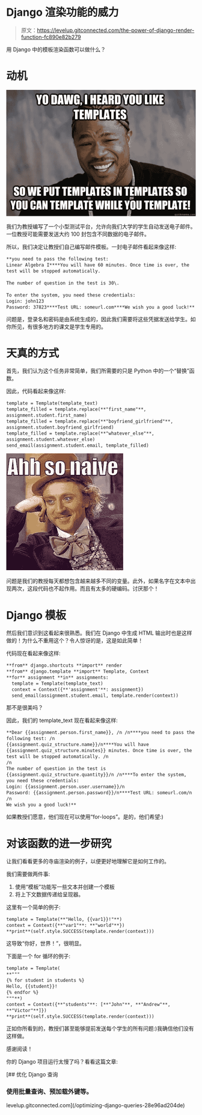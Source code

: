 # Django 渲染功能的威力

> 原文：<https://levelup.gitconnected.com/the-power-of-django-render-function-fc890e82b279>

用 Django 中的模板渲染函数可以做什么？

# 动机

![](img/d44e5592cdac6777db4082c527b4d069.png)

我们为教授编写了一个小型测试平台，允许向我们大学的学生自动发送电子邮件。一位教授可能需要发送大约 100 封包含不同数据的电子邮件。

所以，我们决定让教授们自己编写邮件模板。一封电子邮件看起来像这样:

```
**you need to pass the following test: 
Linear Algebra I****You will have 60 minutes. Once time is over, the test will be stopped automatically. 

The number of question in the test is 30\. 

To enter the system, you need these credentials:
Login: john123
Password: 37823****Test URL: someurl.com****We wish you a good luck!**
```

问题是，登录名和密码是由系统生成的，因此我们需要将这些凭据发送给学生。如你所见，有很多地方的课文是学生专用的。

# 天真的方式

首先，我们认为这个任务非常简单，我们所需要的只是 Python 中的一个“替换”函数。

因此，代码看起来像这样:

```
template = Template(template_text)
template_filled = template.replace(**"first_name"**, assignment.student.first_name)
template_filled = template.replace(**"boyfriend_girlfriend"**, assignment.student.boyfriend_girlfriend)
template_filled = template.replace(**"whatever_else"**, assignment.student.whatever_else)
send_email(assignment.student.email, template_filled)
```

![](img/218953c93de8188d1a433fd2c252f991.png)

问题是我们的教授每天都想包含越来越多不同的变量。此外，如果名字在文本中出现两次，这段代码也不起作用。而且有太多的硬编码。讨厌那个！

# Django 模板

然后我们意识到这看起来很熟悉。我们在 Django 中生成 HTML 输出时也是这样做的！为什么不重用这个？令人惊讶的是，这是如此简单！

代码现在看起来像这样:

```
**from** django.shortcuts **import** render
**from** django.template **import** Template, Context
**for** assignment **in** assignments:
  template = Template(template_text)
  context = Context({**'assignment'**: assignment})
  send_email(assignment.student.email, template.render(context))
```

那不是很美吗？

因此，我们的 template_text 现在看起来像这样:

```
**Dear {{assignment.person.first_name}}, /n /n****you need to pass the following test: /n
{{assignment.quiz_structure.name}}/n****You will have {{assignment.quiz_structure.minutes}} minutes. Once time is over, the test will be stopped automatically. /n
/n
The number of question in the test is {{assignment.quiz_structure.quantity}}/n /n****To enter the system, you need these credentials:
Login: {{assignment.person.user.username}}/n
Password: {{assignment.person.password}}/n****Test URL: someurl.com/n /n
We wish you a good luck!**
```

如果教授们愿意，他们现在可以使用“for-loops”。是的，他们希望:)

# 对该函数的进一步研究

让我们看看更多的寺庙渲染的例子，以便更好地理解它是如何工作的。

我们需要做两件事:

1.  使用“模板”功能写一些文本并创建一个模板
2.  将上下文数据传递给呈现器。

这里有一个简单的例子:

```
template = Template(**"Hello, {{var1}}!"**)
context = Context({**"var1"**: **"world"**})
**print**(self.style.SUCCESS(template.render(context)))
```

这导致“你好，世界！”，很明显。

下面是一个 for 循环的例子:

```
template = Template(
**"""
{% for student in students %}
Hello, {{student}}! 
{% endfor %}
"""**)
context = Context({**"students"**: [**"John"**, **"Andrew"**, **"Victor"**]})
**print**(self.style.SUCCESS(template.render(context)))
```

正如你所看到的，教授们甚至能够提前发送每个学生的所有问题:)我确信他们没有这样做。

感谢阅读！

你的 Django 项目运行太慢了吗？看看这篇文章:

[](/optimizing-django-queries-28e96ad204de) [## 优化 Django 查询

### 使用批量查询、预加载外键等。

levelup.gitconnected.com](/optimizing-django-queries-28e96ad204de)